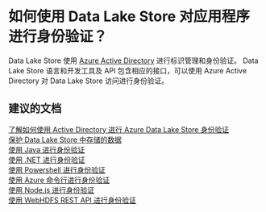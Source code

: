 <properties
    pageTitle="How do I authenticate my application with Data Lake Store?"
    description="如何使用 Data Lake Store 对应用程序进行身份验证？"
    service="Microsoft.DataLakeStore"
    resource="accounts"
    authors="wmeng-msft"
    displayOrder="4"
    selfHelpType="resource"
    supportTopicIds=""
    resourceTags=""
    productPesIds=""
    cloudEnvironments="public"
/>


# 如何使用 Data Lake Store 对应用程序进行身份验证？

Data Lake Store 使用 [Azure Active Directory](https://azure.microsoft.com/documentation/articles/active-directory-whatis/) 进行标识管理和身份验证。 Data Lake Store 语言和开发工具及 API 包含相应的接口，可以使用 Azure Active Directory 对 Data Lake Store 访问进行身份验证。

## **建议的文档**
[了解如何使用 Active Directory 进行 Azure Data Lake Store 身份验证](https://azure.microsoft.com/documentation/articles/data-lake-store-authenticate-using-active-directory/)<br>
[保护 Data Lake Store 中存储的数据](https://azure.microsoft.com/documentation/articles/data-lake-store-secure-data/)<br>
[使用 Java 进行身份验证](https://azure.microsoft.com/documentation/articles/data-lake-store-get-started-java-sdk/#how-do-i-authenticate-using-azure-active-directory)<br>
[使用 .NET 进行身份验证](https://azure.microsoft.com/documentation/articles/data-lake-store-get-started-net-sdk/#authentication)<br>
[使用 Powershell 进行身份验证](https://azure.microsoft.com/documentation/articles/data-lake-store-get-started-powershell/#authentication)<br>
[使用 Azure 命令行进行身份验证](https://azure.microsoft.com/documentation/articles/data-lake-store-get-started-cli/#authentication)<br>
[使用 Node.js 进行身份验证](https://azure.microsoft.com/documentation/articles/data-lake-store-manage-use-nodejs/#authenticate-using-azure-active-directory)<br>
[使用 WebHDFS REST API 进行身份验证](https://azure.microsoft.com/documentation/articles/data-lake-store-get-started-rest-api/#how-do-i-authenticate-using-azure-active-directory)



<!--HONumber=Oct16_HO3-->



